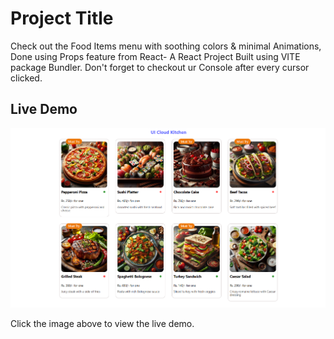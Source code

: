 # Project Title

Check out the Food Items menu with soothing colors & minimal Animations, Done using Props feature from React- A React Project Built using VITE package Bundler.
Don't forget to checkout ur Console after every cursor clicked.

## Live Demo

[![Project Image](./menu-Screenshot.png)](https://menu-item-cards-shankar.netlify.app/)

Click the image above to view the live demo.
